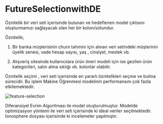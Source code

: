 # FutureSelectionwithDE

Öznitelik bir veri seti içerisinde bulunan ve hedeflenen model çıktısını oluşturmamızı sağlayacak olan her bir kolon/sütundur.

Öznitelik;

1) Bir banka müşterisinin churn tahmini için alınan veri setindeki müşterinin üyelik senesi, vade hesap sayısı, yaş , cinsiyet, meslek vb.

2) Alışveriş sitesinde kullanıcılara ürün öneri modeli için ise gezilen ürün kategorileri, satın alma sıklığı vb. kolonlar olabilir.

Öznitelik seçimi , veri seti içerisinde en yararlı öznitelikleri seçme ve bulma sürecidir. Bu işlem Makine Öğrenmesi modelinin performansını çok fazla etkilemektedir.

![feature-selection](https://user-images.githubusercontent.com/48045619/150293949-29dc3627-2235-44ad-a735-edf418d256b0.gif)

Diferansiyel Evrim Algoritması ile model oluşturulmuştur. Modelde optimizasyon yöntemi ile veri seti içerisinde ki ideal veriler seçilmektedir. Ionosphere dosyası içerisinde ki incelemeler yapılmıştır. 

